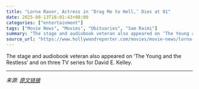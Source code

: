 ```yaml
---
title: "Lorna Raver, Actress in ‘Drag Me to Hell,’ Dies at 81"
date: 2025-08-13T18:01:43+08:00
categories: ["entertainment"]
tags: ["Movie News", "Movies", "Obituaries", "Sam Raimi"]
summary: "The stage and audiobook veteran also appeared on ‘The Young and the Restless’ and on three TV series for David E. Kelley."
source_url: "https://www.hollywoodreporter.com/movies/movie-news/lorna-raver-dead-drag-me-to-hell-1236343637/"
---
```


The stage and audiobook veteran also appeared on ‘The Young and the Restless’ and on three TV series for David E. Kelley.

---

*来源: [原文链接](https://www.hollywoodreporter.com/movies/movie-news/lorna-raver-dead-drag-me-to-hell-1236343637/)*
